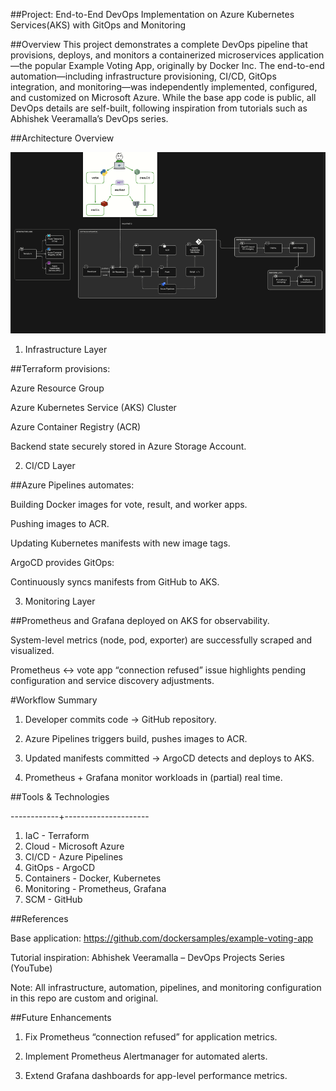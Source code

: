 ##Project: End-to-End DevOps Implementation on Azure Kubernetes Services(AKS) with GitOps and Monitoring

##Overview
This project demonstrates a complete DevOps pipeline that provisions, deploys, and monitors a containerized microservices application—the popular Example Voting App, originally by Docker Inc. 
The end-to-end automation—including infrastructure provisioning, CI/CD, GitOps integration, and monitoring—was independently implemented, configured, and customized on Microsoft Azure. 
While the base app code is public, all DevOps details are self-built, following inspiration from tutorials such as Abhishek Veeramalla’s DevOps series.


##Architecture Overview

![Architecture Diagram](docs/screenshots/Project-workflow.PNG)

1. Infrastructure Layer

##Terraform provisions:

Azure Resource Group

Azure Kubernetes Service (AKS) Cluster

Azure Container Registry (ACR)

Backend state securely stored in Azure Storage Account.


2. CI/CD Layer

##Azure Pipelines automates:

Building Docker images for vote, result, and worker apps.

Pushing images to ACR.

Updating Kubernetes manifests with new image tags.

ArgoCD provides GitOps:

Continuously syncs manifests from GitHub to AKS.


3. Monitoring Layer

##Prometheus and Grafana deployed on AKS for observability.

System-level metrics (node, pod, exporter) are successfully scraped and visualized.

Prometheus <-> vote app “connection refused” issue highlights pending configuration and service discovery adjustments.


#Workflow Summary

1. Developer commits code → GitHub repository.

2. Azure Pipelines triggers build, pushes images to ACR.

3. Updated manifests committed → ArgoCD detects and deploys to AKS.

4. Prometheus + Grafana monitor workloads in (partial) real time.



##Tools & Technologies
           
------------+---------------------

1. IaC -  Terraform          
2. Cloud -  Microsoft Azure    
3. CI/CD  -  Azure Pipelines    
4. GitOps  -  ArgoCD             
5. Containers - Docker, Kubernetes 
6. Monitoring - Prometheus, Grafana
7. SCM -  GitHub             


##References

Base application: https://github.com/dockersamples/example-voting-app

Tutorial inspiration: Abhishek Veeramalla – DevOps Projects Series (YouTube)

Note: All infrastructure, automation, pipelines, and monitoring configuration in this repo are custom and original.


##Future Enhancements


1. Fix Prometheus “connection refused” for application metrics.

2. Implement Prometheus Alertmanager for automated alerts.

3. Extend Grafana dashboards for app-level performance metrics.



